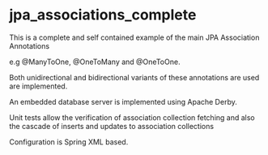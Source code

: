 # jpa_associations_complete
This is a complete and self contained example of the main JPA Association Annotations

e.g @ManyToOne, @OneToMany and @OneToOne.

Both unidirectional and bidirectional variants of these annotations are used are implemented.

An embedded database server is implemented using Apache Derby.

Unit tests allow the verification of association collection fetching
and also the cascade of inserts and updates to association collections

Configuration is Spring XML based.
